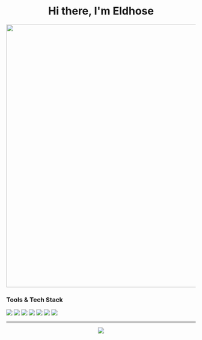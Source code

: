 <h1 align="center">Hi there, I'm Eldhose </h1>

<p align="center">
  <img src="https://media.giphy.com/media/v1.Y2lkPTc5MGI3NjExd213N20zdjlsZmRkYmc3ZzdrbGplMnNjbjZ0b2N4c2tpbDg2cm9jayZlcD12MV9naWZzX3NlYXJjaCZjdD1n/JqmupuTVZYaQX5s094/giphy.gif" width="700"  />
</p>



###  Tools & Tech Stack
<p>
   <img src="https://img.shields.io/badge/Python-3670A0?style=for-the-badge&logo=python&logoColor=ffdd54"/>
  <img src="https://img.shields.io/badge/Flask-000000?style=for-the-badge&logo=flask&logoColor=white"/>
  <img src="https://img.shields.io/badge/C-00599C?style=for-the-badge&logo=c&logoColor=white"/>
  <img src="https://img.shields.io/badge/Streamlit-FF4B4B?style=for-the-badge&logo=streamlit&logoColor=white"/>
  <img src="https://img.shields.io/badge/Java-ED8B00?style=for-the-badge&logo=openjdk&logoColor=white"/>
  <img src="https://img.shields.io/badge/HTML5-E34F26?style=for-the-badge&logo=html5&logoColor=white"/>
  <img src="https://img.shields.io/badge/CSS3-1572B6?style=for-the-badge&logo=css3&logoColor=white"/>

</p>

---

<p align="center">
  <img src="https://github-readme-stats.vercel.app/api?username=Eldhose-saju&show_icons=true&theme=radical" />
</p>
